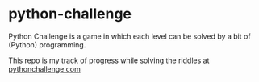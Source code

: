 # python-challenge
Python Challenge is a game in which each level can be solved by a bit of (Python) programming.

This repo is my track of progress while solving the riddles at [pythonchallenge.com](http://www.pythonchallenge.com/index.php)

